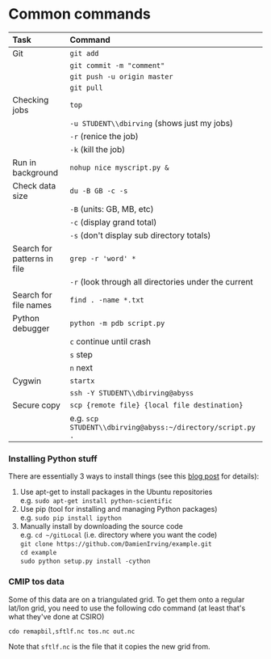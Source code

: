 # Common commands

| Task   | Command  |
| :----- | :------  |
|  Git   | `git add` |
|        | `git commit -m "comment"` |
|        | `git push -u origin master` | 
|        | `git pull` |
| Checking jobs | `top` |
|               | `-u STUDENT\\dbirving` (shows just my jobs) |
|               | `-r` (renice the job) |
|               | `-k` (kill the job) |
| Run in background | `nohup nice myscript.py &` |
| Check data size | `du -B GB -c -s` |
|                 | `-B` (units: GB, MB, etc) |
|                 | `-c` (display grand total) |
|                 | `-s` (don't display sub directory totals) |
| Search for patterns in file | `grep -r 'word' *` |
|                             | `-r` (look through all directories under the current |
| Search for file names | `find . -name *.txt` |
| Python debugger | `python -m pdb script.py` |
|                 | `c` continue until crash |
|                 | `s` step |
|                 | `n` next | 
| Cygwin          | `startx` |
|                 | `ssh -Y STUDENT\\dbirving@abyss` |
| Secure copy     | `scp {remote file} {local file destination}` |
|                 | e.g. `scp STUDENT\\dbirving@abyss:~/directory/script.py .` |  

### Installing Python stuff

There are essentially 3 ways to install things (see this [blog post](https://livesoncoffee.wordpress.com/2012/10/09/python-setup/) for details):

1. Use apt-get to install packages in the Ubuntu repositories  
   e.g. `sudo apt-get install python-scientific`  
2. Use pip (tool for installing and managing Python packages)  
   e.g. `sudo pip install ipython`  
3. Manually install by downloading the source code  
   e.g. `cd ~/gitLocal` (i.e. directory where you want the code)  
   `git clone https://github.com/DamienIrving/example.git`  
   `cd example`  
   `sudo python setup.py install -cython`  


### CMIP tos data

Some of this data are on a triangulated grid. To get them onto a regular lat/lon grid, you need to use the following cdo command (at least that's what they've done at CSIRO)

`cdo remapbil,sftlf.nc tos.nc out.nc`

Note that `sftlf.nc` is the file that it copies the new grid from.

